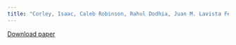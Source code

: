 ```yaml
---
title: "Corley, Isaac, Caleb Robinson, Rahul Dodhia, Juan M. Lavista Ferres, and Peyman Najafirad. "Revisiting pre trained remote sensing model benchmarks: resizing and normalization matters. In Proceedings of the IEEE/CVF Conference on Computer Vision and Pattern Recognition, pp. 3162-3172. 2024.""
---
```


[Download paper](https://openaccess.thecvf.com/content/CVPR2024W/PBVS/html/Corley_Revisiting_Pre-trained_Remote_Sensing_Model_Benchmarks_Resizing_and_Normalization_Matters_CVPRW_2024_paper.html)
